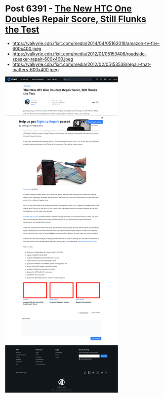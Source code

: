 # Post 6391 - [The New HTC One Doubles Repair Score, Still Flunks the Test](https://www.ifixit.com/News/6391/new-htc-one)

- https://valkyrie.cdn.ifixit.com/media/2014/04/05163018/amazon-tv-fire-600x400.jpeg
- https://valkyrie.cdn.ifixit.com/media/2012/01/05153406/roadside-speaker-repair-600x400.jpeg
- https://valkyrie.cdn.ifixit.com/media/2012/02/05153538/repair-that-matters-600x400.jpeg

![screencap](screenshots/9ad16223-76c3-4ec1-a785-4e18d1f81d8c.png)
